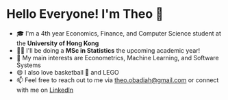 # Hello Everyone! I'm Theo 👋

- :mortar_board: I'm a 4th year Economics, Finance, and Computer Science student at the **University of Hong Kong**
- :man_scientist: I'll be doing a **MSc in Statistics** the upcoming academic year!
- 🌱 My main interests are Econometrics, Machine Learning, and Software Systems
- 😄 I also love basketball :basketball: and LEGO
- 📫 Feel free to reach out to me via theo.obadiah@gmail.com or connect with me on [LinkedIn](https://www.linkedin.com/in/theo-obadiah-teguh)

